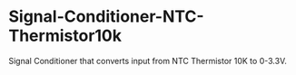 # Signal-Conditioner-NTC-Thermistor10k
Signal Conditioner that converts input from NTC Thermistor 10K to 0-3.3V.
